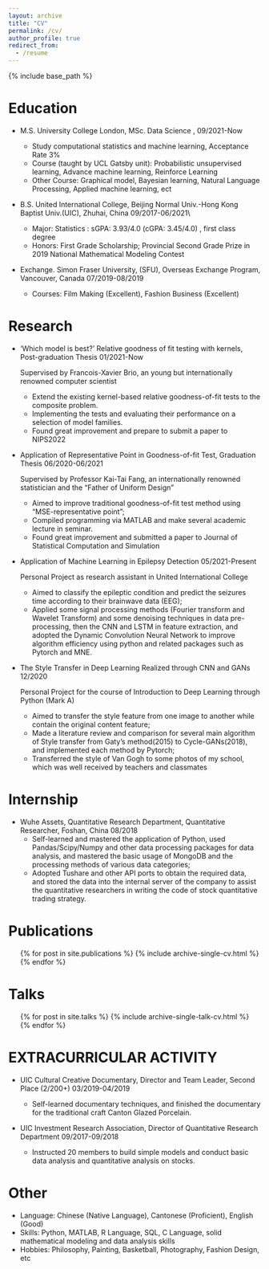```yaml
---
layout: archive
title: "CV"
permalink: /cv/
author_profile: true
redirect_from:
  - /resume
---
```


{% include base_path %}

Education
======
* M.S. University College London, MSc. Data Science , 09/2021-Now
  * Study computational statistics and machine learning, Acceptance Rate 3%
  * Course (taught by UCL Gatsby unit): Probabilistic unsupervised learning, Advance machine learning, Reinforce Learning
  * Other Course: Graphical model, Bayesian learning, Natural Language Processing, Applied machine learning, ect


* B.S. United International College, Beijing Normal Univ.-Hong Kong Baptist Univ.(UIC), Zhuhai, China 09/2017-06/2021\
  * Major: Statistics : sGPA: 3.93/4.0 (cGPA: 3.45/4.0) , first class degree 
  * Honors: First Grade Scholarship; Provincial Second Grade Prize in 2019 National Mathematical Modeling Contest

* Exchange. Simon Fraser University, (SFU), Overseas Exchange Program, Vancouver, Canada 07/2019-08/2019
  * Courses: Film Making (Excellent), Fashion Business (Excellent)

Research
======
* ‘Which model is best?’ Relative goodness of fit testing with kernels, Post-graduation Thesis 01/2021-Now 

   Supervised by Francois-Xavier Brio, an young but internationally renowned computer scientist
  * Extend the existing kernel-based relative goodness-of-fit tests to the composite problem. 
  * Implementing the tests and evaluating their performance on a selection of model families.
  * Found great improvement and prepare to submit a paper to NIPS2022

* Application of Representative Point in Goodness-of-fit Test, Graduation Thesis 06/2020-06/2021

  Supervised by Professor Kai-Tai Fang, an internationally renowned statistician and the “Father of Uniform Design”
  * Aimed to improve traditional goodness-of-fit test method using “MSE-representative point”;
  * Compiled programming via MATLAB and make several academic lecture in seminar.
  * Found great improvement and submitted a paper to Journal of Statistical Computation and Simulation

* Application of Machine Learning in Epilepsy Detection 05/2021-Present

  Personal Project as research assistant in United International College
  * Aimed to classify the epileptic condition and predict the seizures time according to their brainwave data (EEG);
  * Applied some signal processing methods (Fourier transform and Wavelet Transform) and some denoising techniques in data pre-processing, then the CNN and LSTM in feature       extraction, and adopted the Dynamic Convolution Neural Network to improve algorithm efficiency using python and related packages such as Pytorch and MNE.

* The Style Transfer in Deep Learning Realized through CNN and GANs 12/2020
  
  Personal Project for the course of Introduction to Deep Learning through Python (Mark A)
  * Aimed to transfer the style feature from one image to another while contain the original content feature;
  * Made a literature review and comparison for several main algorithm of Style transfer from Gaty’s method(2015) to Cycle-GANs(2018), and implemented each method by Pytorch;
  * Transferred the style of Van Gogh to some photos of my school, which was well received by teachers and classmates

Internship
======
* Wuhe Assets, Quantitative Research Department, Quantitative Researcher, Foshan, China 08/2018
  * Self-learned and mastered the application of Python, used Pandas/Scipy/Numpy and other data processing packages for data analysis, and mastered the basic usage of MongoDB and the processing methods of various data categories;
  * Adopted Tushare and other API ports to obtain the required data, and stored the data into the internal server of the company to assist the quantitative researchers in writing the code of stock quantitative trading strategy.


  
Publications
======
  <ul>{% for post in site.publications %}
    {% include archive-single-cv.html %}
  {% endfor %}</ul>
  
Talks
======
  <ul>{% for post in site.talks %}
    {% include archive-single-talk-cv.html %}
  {% endfor %}</ul>
  

  
EXTRACURRICULAR ACTIVITY
======
* UIC Cultural Creative Documentary, Director and Team Leader, Second Place (2/200+) 03/2019-04/2019
  * Self-learned documentary techniques, and finished the documentary for the traditional craft Canton Glazed Porcelain.
 
* UIC Investment Research Association, Director of Quantitative Research Department 09/2017-09/2018
  * Instructed 20 members to build simple models and conduct basic data analysis and quantitative analysis on stocks.


Other
======
* Language: Chinese (Native Language), Cantonese (Proficient), English (Good)
* Skills: Python, MATLAB, R Language, SQL, C Language, solid mathematical modeling and data analysis skills
* Hobbies: Philosophy, Painting, Basketball, Photography, Fashion Design, etc
